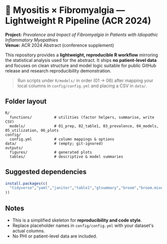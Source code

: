 # 🧠 Myositis × Fibromyalgia — Lightweight R Pipeline (ACR 2024)

**Project:** *Prevalence and Impact of Fibromyalgia in Patients with Idiopathic Inflammatory Myopathies*  
**Venue:** ACR 2024 Abstract (conference supplement)

This repository provides a **lightweight, reproducible R workflow** mirroring the statistical analysis used for the abstract.
It ships **no patient-level data** and focuses on clean structure and model logic suitable for public GitHub release and research reproducibility demonstration.

> Run scripts under `R/models/` in order (01 → 06) after mapping your local columns in `config/config.yml` and placing a CSV in `data/`.

## Folder layout
```
R/
  functions/          # utilities (factor helpers, summarise, write CSV)
  models/             # 01_prep, 02_table1, 03_prevalence, 04_models, 05_utilization, 06_plots
config/
  config.yml          # column mappings & options
data/                 # (empty; git-ignored)
outputs/
  figures/            # generated plots
  tables/             # descriptive & model summaries
```

## Suggested dependencies
```r
install.packages(c(
  "tidyverse","yaml","janitor","table1","gtsummary","broom","broom.mixed","htmlwidgets"
))
```

## Notes
- This is a simplified skeleton for **reproducibility and code style**.
- Replace placeholder names in `config/config.yml` with your dataset's actual columns.
- No PHI or patient-level data are included.
